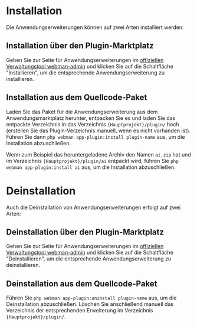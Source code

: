 # Installation

Die Anwendungserweiterungen können auf zwei Arten installiert werden:

## Installation über den Plugin-Marktplatz
Gehen Sie zur Seite für Anwendungserweiterungen im [offiziellen Verwaltungstool webman-admin](https://www.workerman.net/plugin/82) und klicken Sie auf die Schaltfläche "Installieren", um die entsprechende Anwendungserweiterung zu installieren.

## Installation aus dem Quellcode-Paket
Laden Sie das Paket für die Anwendungserweiterung aus dem Anwendungsmarktplatz herunter, entpacken Sie es und laden Sie das entpackte Verzeichnis in das Verzeichnis `{Hauptprojekt}/plugin/` hoch (erstellen Sie das Plugin-Verzeichnis manuell, wenn es nicht vorhanden ist). Führen Sie dann `php webman app-plugin:install plugin-name` aus, um die Installation abzuschließen.

Wenn zum Beispiel das heruntergeladene Archiv den Namen `ai.zip` hat und im Verzeichnis `{Hauptprojekt}/plugin/ai` entpackt wird, führen Sie `php webman app-plugin:install ai` aus, um die Installation abzuschließen.


# Deinstallation

Auch die Deinstallation von Anwendungserweiterungen erfolgt auf zwei Arten:

## Deinstallation über den Plugin-Marktplatz
Gehen Sie zur Seite für Anwendungserweiterungen im [offiziellen Verwaltungstool webman-admin](https://www.workerman.net/plugin/82) und klicken Sie auf die Schaltfläche "Deinstallieren", um die entsprechende Anwendungserweiterung zu deinstallieren.

## Deinstallation aus dem Quellcode-Paket
Führen Sie `php webman app-plugin:uninstall plugin-name` aus, um die Deinstallation abzuschließen. Löschen Sie anschließend manuell das Verzeichnis der entsprechenden Erweiterung im Verzeichnis `{Hauptprojekt}/plugin/`.
